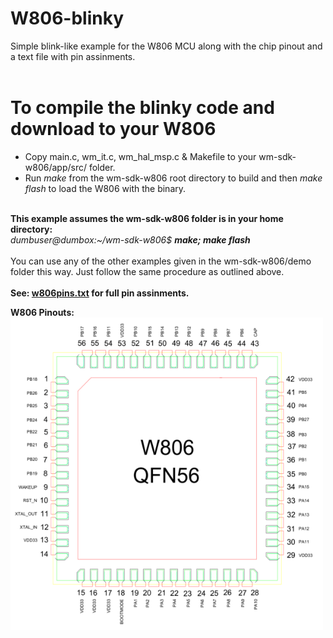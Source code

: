 # W806-blinky
Simple blink-like example for the W806 MCU along with the chip pinout and a text file with pin assinments.<br>
<br>
# To compile the blinky code and download to your W806
- Copy main.c, wm_it.c, wm_hal_msp.c & Makefile to your wm-sdk-w806/app/src/ folder.
- Run <i>make</i> from the wm-sdk-w806 root directory to build and then <i>make flash</i> to load the W806 with the binary.
<br>
<b>This example assumes the wm-sdk-w806 folder is in your home directory:</b>
<br>
<i>dumbuser@dumbox:~/wm-sdk-w806$ <b>make; make flash</b></i>
<br><br>
You can use any of the other examples given in the wm-sdk-w806/demo folder this way. Just follow the same procedure as outlined above.<br><br>
<b>See: <a href="https://github.com/jscottb/w806-blinky/blob/main/w806pins.txt">w806pins.txt</a> for full pin assinments. </b><br>

<b>W806 Pinouts:</b><br>
<img src="https://github.com/jscottb/w806-blinky/blob/main/w806.png" alt="W806 pinout" height="500" width="500">

